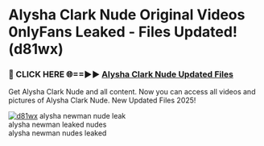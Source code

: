 # Alysha Clark Nude Original Videos 0nlyFans Leaked - Files Updated! (d81wx)

<h3>🔴 CLICK HERE 🌐==►► <a href="https://tinyurl.com/5h6xmrr3" rel="nofollow">Alysha Clark Nude Updated Files</a></h3>

Get Alysha Clark Nude and all content. Now you can access all videos and pictures of Alysha Clark Nude. New Updated Files 2025!

[![d81wx](https://i.imgur.com/KVD873Z.gif)](https://tinyurl.com/5h6xmrr3)
alysha newman nude leak<br>
alysha newman leaked nudes<br>
alysha newman nudes leaked